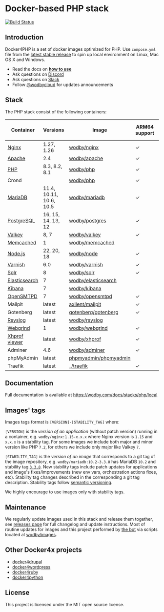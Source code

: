 # Docker-based PHP stack

[![Build Status](https://github.com/wodby/docker4php/workflows/Run%20tests/badge.svg)](https://github.com/wodby/docker4php/actions)

## Introduction

Docker4PHP is a set of docker images optimized for PHP. Use `compose.yml` file from the [latest stable release](https://github.com/wodby/docker4php/releases) to spin up local environment on Linux, Mac OS X and Windows. 

* Read the docs on [**how to use**](https://wodby.com/docs/stacks/php/local#usage)
* Ask questions on [Discord](http://discord.wodby.com/)
* Ask questions on [Slack](http://slack.wodby.com/)
* Follow [@wodbycloud](https://twitter.com/wodbycloud) for updates announcements

## Stack

The PHP stack consist of the following containers:

| Container       | Versions                | Image                   | ARM64 support | Enabled by default |
|-----------------|-------------------------|-------------------------|---------------|--------------------|
| [Nginx]         | 1.27, 1.26              | [wodby/nginx]           | ✓             | ✓                  |
| [Apache]        | 2.4                     | [wodby/apache]          | ✓             |                    |
| [PHP]           | 8.3, 8.2, 8.1           | [wodby/php]             | ✓             | ✓                  |
| Crond           |                         | [wodby/php]             | ✓             |                    |
| [MariaDB]       | 11.4, 10.11, 10.6, 10.5 | [wodby/mariadb]         | ✓             | ✓                  |
| [PostgreSQL]    | 16, 15, 14, 13, 12      | [wodby/postgres]        | ✓             |                    |
| [Valkey]        | 8, 7                    | [wodby/valkey]          | ✓             |                    |
| [Memcached]     | 1                       | [wodby/memcached]       |               |                    |
| [Node.js]       | 22, 20, 18              | [wodby/node]            | ✓             |                    |
| [Varnish]       | 6.0                     | [wodby/varnish]         | ✓             |                    |
| [Solr]          | 8                       | [wodby/solr]            | ✓             |                    |
| [Elasticsearch] | 7                       | [wodby/elasticsearch]   |               |                    |
| [Kibana]        | 7                       | [wodby/kibana]          |               |                    |
| [OpenSMTPD]     | 7                       | [wodby/opensmtpd]       | ✓             |                    |
| Mailpit         | latest                  | [axllent/mailpit]       | ✓             | ✓                  |
| Gotenberg       | latest                  | [gotenberg/gotenberg]   | ✓             |                    |
| [Rsyslog]       | latest                  | [wodby/rsyslog]         |               |                    |
| [Webgrind]      | 1                       | [wodby/webgrind]        | ✓             |                    |
| [Xhprof viewer] | latest                  | [wodby/xhprof]          | ✓             |                    |
| Adminer         | 4.6                     | [wodby/adminer]         | ✓             |                    |
| phpMyAdmin      | latest                  | [phpmyadmin/phpmyadmin] |               |                    |
| Traefik         | latest                  | [_/traefik]             | ✓             | ✓                  |
                                                                                                 
## Documentation

Full documentation is available at https://wodby.com/docs/stacks/php/local

## Images' tags

Images tags format is `[VERSION]-[STABILITY_TAG]` where:

`[VERSION]` is the _version of an application_ (without patch version) running in a container, e.g. `wodby/nginx:1.15-x.x.x` where Nginx version is `1.15` and `x.x.x` is a stability tag. For some images we include both major and minor version like PHP `7.2`, for others we include only major like Valkey `7`. 

`[STABILITY_TAG]` is the _version of an image_ that corresponds to a git tag of the image repository, e.g. `wodby/mariadb:10.2-3.3.8` has MariaDB `10.2` and stability tag [`3.3.8`](https://github.com/wodby/mariadb/releases/tag/3.3.8). New stability tags include patch updates for applications and image's fixes/improvements (new env vars, orchestration actions fixes, etc). Stability tag changes described in the corresponding a git tag description. Stability tags follow [semantic versioning](https://semver.org/).

We highly encourage to use images only with stability tags.

## Maintenance

We regularly update images used in this stack and release them together, see [releases page](https://github.com/wodby/docker4php/releases) for full changelog and update instructions. Most of routine updates for images and this project performed by [the bot](https://github.com/wodbot) via scripts located at [wodby/images](https://github.com/wodby/images).

## Other Docker4x projects

* [docker4drupal](https://github.com/wodby/docker4drupal)
* [docker4wordpress](https://github.com/wodby/docker4wordpress)
* [docker4ruby](https://github.com/wodby/docker4ruby)
* [docker4python](https://github.com/wodby/docker4python)

## License

This project is licensed under the MIT open source license.

[Apache]: https://wodby.com/docs/stacks/php/containers#apache
[Elasticsearch]: https://wodby.com/docs/stacks/elasticsearch
[Kibana]: https://wodby.com/docs/stacks/elasticsearch
[MariaDB]: https://wodby.com/docs/stacks/php/containers#mariadb
[Memcached]: https://wodby.com/docs/stacks/php/containers#memcached
[Nginx]: https://wodby.com/docs/stacks/php/containers#nginx
[Node.js]: https://wodby.com/docs/stacks/php/containers#nodejs
[OpenSMTPD]: https://wodby.com/docs/stacks/php/containers#opensmtpd
[PHP]: https://wodby.com/docs/stacks/php/containers#php
[PostgreSQL]: https://wodby.com/docs/stacks/php/containers#postgresql
[Valkey]: https://wodby.com/docs/stacks/php/containers#valkey
[Rsyslog]: https://wodby.com/docs/stacks/php/containers#rsyslog
[Solr]: https://wodby.com/docs/stacks/solr
[Varnish]: https://wodby.com/docs/stacks/php/containers#varnish
[Webgrind]: https://wodby.com/docs/stacks/php/containers#webgrind
[XHProf viewer]: https://wodby.com/docs/stacks/php/containers#xhprof-viewer

[_/traefik]: https://hub.docker.com/_/traefik
[gotenberg/gotenberg]: https://hub.docker.com/r/gotenberg/gotenberg
[axllent/mailpit]: https://hub.docker.com/r/axllent/mailpit
[phpmyadmin/phpmyadmin]: https://hub.docker.com/r/phpmyadmin/phpmyadmin
[wodby/adminer]: https://hub.docker.com/r/wodby/adminer
[wodby/apache]: https://github.com/wodby/apache
[wodby/elasticsearch]: https://github.com/wodby/elasticsearch
[wodby/kibana]: https://github.com/wodby/kibana
[wodby/mariadb]: https://github.com/wodby/mariadb
[wodby/memcached]: https://github.com/wodby/memcached
[wodby/nginx]: https://github.com/wodby/nginx
[wodby/node]: https://github.com/wodby/node
[wodby/opensmtpd]: https://github.com/wodby/opensmtpd
[wodby/php]: https://github.com/wodby/php
[wodby/postgres]: https://github.com/wodby/postgres
[wodby/rsyslog]: https://hub.docker.com/r/wodby/rsyslog
[wodby/solr]: https://github.com/wodby/solr
[wodby/valkey]: https://github.com/wodby/valkey
[wodby/varnish]: https://github.com/wodby/varnish
[wodby/webgrind]: https://hub.docker.com/r/wodby/webgrind
[wodby/xhprof]: https://hub.docker.com/r/wodby/xhprof
